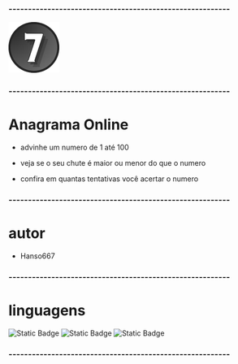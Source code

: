 ### ---------------------------------------------------------  

<link rel="stylesheet" href="src/css/style.css">
<div class="img-readme">
<img src="src/img/ShortcutIcon.png" width="100px">
</div>

### ---------------------------------------------------------
# Anagrama Online
- advinhe um numero de 1 até 100  

- veja se o seu chute é maior ou menor do que o numero  

- confira em quantas tentativas você acertar o numero  

### ---------------------------------------------------------
# autor
- Hanso667
### ---------------------------------------------------------
# linguagens
 ![Static Badge](https://img.shields.io/badge/javascript-gray?logo=javascript)
 ![Static Badge](https://img.shields.io/badge/html-orange?logo=html5&logoColor=white)
 ![Static Badge](https://img.shields.io/badge/css-blue?logo=css3&logoColor=white)
### ---------------------------------------------------------